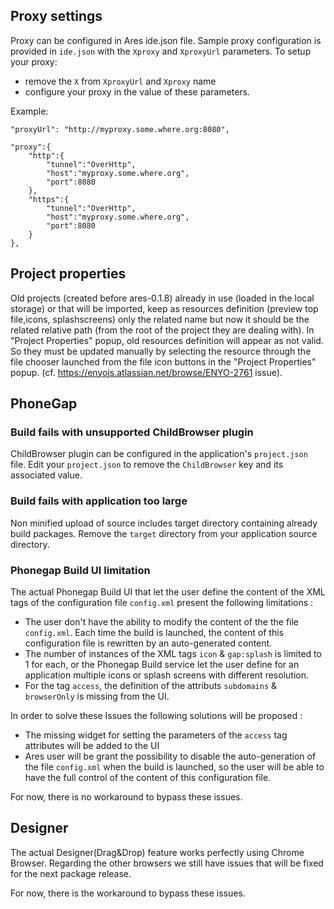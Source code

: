## Proxy settings

Proxy can be configured in Ares ide.json file. Sample proxy configuration
is provided in `ide.json` with the `Xproxy` and `XproxyUrl` parameters.
To setup your proxy:
* remove the `X` from `XproxyUrl` and `Xproxy` name
* configure your proxy in the value of these parameters.

Example:

	"proxyUrl": "http://myproxy.some.where.org:8080",

	"proxy":{
		"http":{
			"tunnel":"OverHttp",
			"host":"myproxy.some.where.org",
			"port":8080
		},
		"https":{
			"tunnel":"OverHttp",
			"host":"myproxy.some.where.org",
			"port":8080
		}
	},

## Project properties
Old projects (created before ares-0.1.8) already in use (loaded in the local storage) or that will be imported, keep as resources definition (preview top file,icons, splashscreens) only the related name but now it should be the related relative path (from the root of the project they are dealing with). In "Project Properties" popup, old resources definition will appear as not valid. So they must be updated manually by selecting the resource through the file chooser launched from the file icon buttons in the "Project Properties" popup. (cf. https://enyojs.atlassian.net/browse/ENYO-2761 issue).

## PhoneGap

### Build fails with unsupported ChildBrowser plugin

ChildBrowser plugin can be configured in the application's
`project.json` file.  Edit your `project.json` to remove the
`ChildBrowser` key and its associated value.

### Build fails with application too large

Non minified upload of source includes target directory containing
already build packages. Remove the `target` directory from your
application source directory.

### Phonegap Build UI limitation

The actual Phonegap Build UI that let the user define the content of the XML tags of the configuration file `config.xml` present the following limitations : 
* The user don't have the ability to modify the content of the the file `config.xml`. Each time the build is launched, the content of this configuration file is rewritten by an auto-generated content.
* The number of instances of the XML tags `icon` & `gap:splash` is limited to 1 for each, or the Phonegap Build service let the user define for an application multiple icons or splash screens with different resolution. 
* For the tag `access`, the definition of the attributs `subdomains` & `browserOnly` is missing from the UI.

In order to solve these Issues the following solutions will be proposed  : 
* The missing widget for setting the parameters of the `access` tag attributes will be added to the UI
* Ares user will be grant the possibility to disable the auto-generation of the file `config.xml`
  when the build is launched, so the user will be able to have the full control of the content of this configuration file.

For now, there is no workaround to bypass these issues.

## Designer

The actual Designer(Drag&Drop) feature works perfectly using Chrome Browser.
Regarding the other browsers we still have issues that will be fixed for the next package release.

For now, there is the workaround to bypass these issues.
